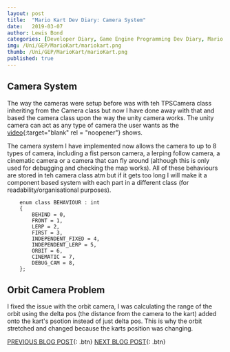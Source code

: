 ```yaml
---
layout: post
title:  "Mario Kart Dev Diary: Camera System"
date:   2019-03-07
author: Lewis Bond
categories: [Developer Diary, Game Engine Programming Dev Diary, Mario Kart Dev Diary]
img: /Uni/GEP/MarioKart/mariokart.png
thumb: /Uni/GEP/MarioKart/marioKart.png
published: true
---
```

<!--more-->

## Camera System

The way the cameras were setup before was with teh TPSCamera class inheriting from the Camera class but now I have done away with that and based the camera class upon the way the unity camera works. The unity camera can act as any type of camera the user wants as the [video](https://youtu.be/xvyrzwwU1DE){:target="blank" rel = "noopener"} shows.

The camera system I have implemented now allows the camera to up to 8 types of camera, including a fist person camera, a lerping follow camera, a cinematic camera or a camera that can fly around (although this is only used for debugging and checking the map works). All of these behaviours are stored in teh camera class atm but if it gets too long I will make it a component based system with each part in a different class (for readability/organisational purposes).

~~~
	enum class BEHAVIOUR : int
	{
		BEHIND = 0,
		FRONT = 1,
		LERP = 2,
		FIRST = 3,
		INDEPENDENT_FIXED = 4,
		INDEPENDENT_LERP = 5,
		ORBIT = 6,
		CINEMATIC = 7,
		DEBUG_CAM = 8,
	};
~~~

## Orbit Camera Problem

I fixed the issue with the orbit camera, I was calculating the range of the orbit using the delta pos (the distance from the camera to the kart) added onto the kart's psotion instead of just delta pos. This is why the orbit stretched and changed because the karts position was changing.  

[PREVIOUS BLOG POST](https://lbondi7.github.io/developer%20diary/game%20engine%20programming%20dev%20diary/mario%20kart%20dev%20diary/gep-mariokart-4){: .btn} [NEXT BLOG POST](https://lbondi7.github.io/developer%20diary/game%20engine%20programming%20dev%20diary/mario%20kart%20dev%20diary/gep-mariokart-6){: .btn}
